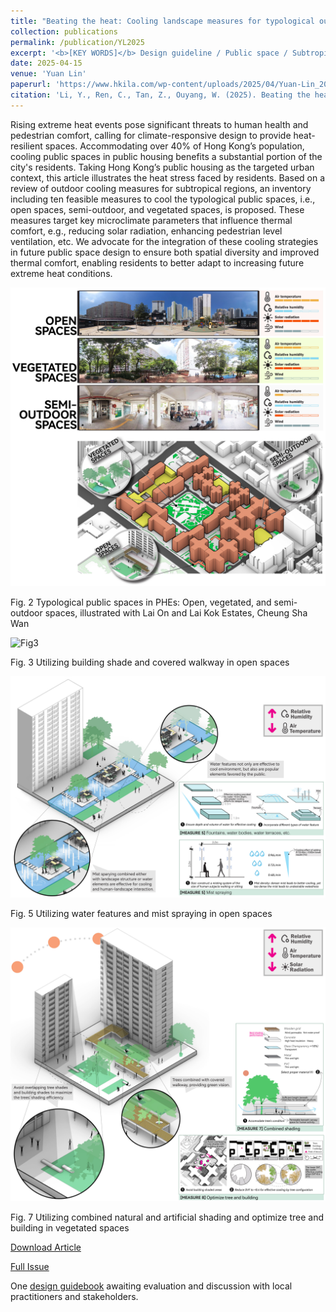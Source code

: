 ```yaml
---
title: "Beating the heat: Cooling landscape measures for typological outdoor spaces in Hong Kong's public housing estates"
collection: publications
permalink: /publication/YL2025
excerpt: '<b>[KEY WORDS]</b> Design guideline / Public space / Subtropical high-density city / Climate-responsive design'
date: 2025-04-15
venue: 'Yuan Lin'
paperurl: 'https://www.hkila.com/wp-content/uploads/2025/04/Yuan-Lin_2024_FINAL_Online.pdf'
citation: 'Li, Y., Ren, C., Tan, Z., Ouyang, W. (2025). Beating the heat: Cooling landscape measures for typological outdoor spaces in Hong Kong’s  public housing estates. Yuan Lin, 2024, 85-96.'
---
```

Rising extreme heat events pose significant threats to human health and pedestrian comfort, calling for climate-responsive design to provide heat-resilient spaces. Accommodating over 40% of Hong Kong’s population, cooling public spaces in public housing benefits a substantial portion of the city's residents. Taking Hong Kong’s public housing as the targeted urban context, this article illustrates the heat stress faced by residents. Based on a review of outdoor cooling measures for subtropical regions, an inventory including ten feasible measures to cool the typological public spaces, i.e., open spaces, semi-outdoor, and vegetated spaces, is proposed. These measures target key microclimate parameters that influence thermal comfort, e.g., reducing solar radiation, enhancing pedestrian level ventilation, etc. We advocate for the integration of these cooling strategies in future public space design to ensure both spatial diversity and improved thermal comfort, enabling residents to better adapt to increasing future extreme heat conditions.

![context](/images/YL2025/fig2.jpg)

Fig. 2 Typological public spaces in PHEs: Open, vegetated, and semi-outdoor spaces, illustrated with Lai On and Lai Kok Estates, Cheung Sha Wan

![Fig3](/images/YL2025/fig3.jpg)

Fig. 3 Utilizing building shade and covered walkway in open spaces

![Fig5](/images/YL2025/fig5.jpg)

Fig. 5 Utilizing water features and mist spraying in open spaces

![Fig7](/images/YL2025/fig7.jpg)

Fig. 7 Utilizing combined natural and artificial shading and optimize tree and building in vegetated spaces


[Download Article](http://yilun595.github.io/files/YuanLin2025.pdf)


[Full Issue](https://www.hkila.com/publications/yuan-lin/)

One [design guidebook](http://yilun595.github.io/_publications/Guidebook_V1.pdf) awaiting evaluation and discussion with local practitioners and stakeholders.